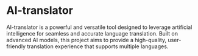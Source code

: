 # AI-translator

AI-translator is a powerful and versatile tool designed to leverage artificial intelligence for seamless and accurate language translation. Built on advanced AI models, this project aims to provide a high-quality, user-friendly translation experience that supports multiple languages.
